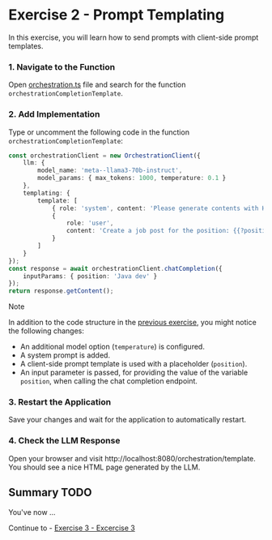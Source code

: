 # Exercise 2 - Prompt Templating

In this exercise, you will learn how to send prompts with client-side prompt templates.

### 1. Navigate to the Function 
Open [orchestration.ts](../app/src/orchestration.ts) file and search for the function `orchestrationCompletionTemplate`.

### 2. Add Implementation
Type or uncomment the following code in the function `orchestrationCompletionTemplate`:

```typescript
const orchestrationClient = new OrchestrationClient({
    llm: {
        model_name: 'meta--llama3-70b-instruct',
        model_params: { max_tokens: 1000, temperature: 0.1 }
    },
    templating: {
        template: [
            { role: 'system', content: 'Please generate contents with HTML tags.' },
            {
                role: 'user',
                content: 'Create a job post for the position: {{?position}}.'
            }
        ]
    }
});
const response = await orchestrationClient.chatCompletion({
    inputParams: { position: 'Java dev' }
});
return response.getContent();
```

> [!NOTE]
> In addition to the code structure in the [previous exercise](../ex1/README.md#2-add-implementation), you might notice the following changes:
> - An additional model option (`temperature`) is configured.
> - A system prompt is added.
> - A client-side prompt template is used with a placeholder (`position`).
> - An input parameter is passed, for providing the value of the variable `position`, when calling the chat completion endpoint.

### 3. Restart the Application
Save your changes and wait for the application to automatically restart.

### 4. Check the LLM Response
Open your browser and visit http://localhost:8080/orchestration/template. 
You should see a nice HTML page generated by the LLM.

## Summary TODO

You've now ...

Continue to - [Exercise 3 - Excercise 3 ](../ex3/README.md)

